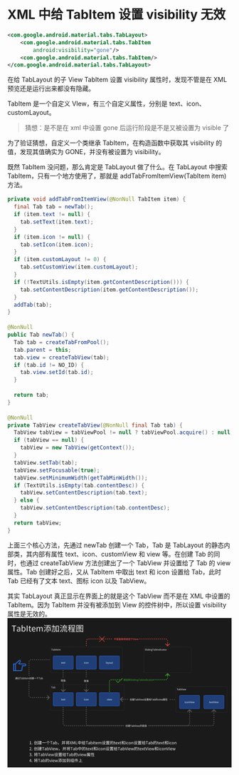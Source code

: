 # XML 中给 TabItem 设置 visibility 无效

```xml
<com.google.android.material.tabs.TabLayout>
    <com.google.android.material.tabs.TabItem
        android:visibility="gone"/>
    <com.google.android.material.tabs.TabItem/>
</com.google.android.material.tabs.TabLayout>
```

在给 TabLayout 的子 View TabItem 设置 visibility 属性时，发现不管是在 XML 预览还是运行出来都没有隐藏。

TabItem 是一个自定义 VIew，有三个自定义属性，分别是 text、icon、customLayout。

> 猜想：是不是在 xml 中设置 gone 后运行阶段是不是又被设置为 visible 了

为了验证猜想，自定义一个类继承 TabItem，在构造函数中获取其 visibility 的值，发现其值确实为 GONE，并没有被设置为 visibility。

既然 TabItem 没问题，那么肯定是 TabLayout 做了什么。在 TabLayout 中搜索 TabItem，只有一个地方使用了，那就是 addTabFromItemView(TabItem item)方法。

```java
private void addTabFromItemView(@NonNull TabItem item) {
  final Tab tab = newTab();
  if (item.text != null) {
    tab.setText(item.text);
  }
  if (item.icon != null) {
    tab.setIcon(item.icon);
  }
  if (item.customLayout != 0) {
    tab.setCustomView(item.customLayout);
  }
  if (!TextUtils.isEmpty(item.getContentDescription())) {
    tab.setContentDescription(item.getContentDescription());
  }
  addTab(tab);
}

@NonNull
public Tab newTab() {
  Tab tab = createTabFromPool();
  tab.parent = this;
  tab.view = createTabView(tab);
  if (tab.id != NO_ID) {
    tab.view.setId(tab.id);
  }

  return tab;
}

@NonNull
private TabView createTabView(@NonNull final Tab tab) {
  TabView tabView = tabViewPool != null ? tabViewPool.acquire() : null;
  if (tabView == null) {
    tabView = new TabView(getContext());
  }
  tabView.setTab(tab);
  tabView.setFocusable(true);
  tabView.setMinimumWidth(getTabMinWidth());
  if (TextUtils.isEmpty(tab.contentDesc)) {
    tabView.setContentDescription(tab.text);
  } else {
    tabView.setContentDescription(tab.contentDesc);
  }
  return tabView;
}
```

上面三个核心方法，先通过 newTab 创建一个 Tab，Tab 是 TabLayout 的静态内部类，其内部有属性 text、icon、customView 和 view 等。在创建 Tab 的同时，也通过 createTabView 方法创建出了一个 TabView 并设置给了 Tab 的 view 属性。Tab 创建好之后，又从 TabItem 中取出 text 和 icon 设置给 Tab，此时 Tab 已经有了文本 text、图标 icon 以及 TabView。

其实 TabLayout 真正显示在界面上的就是这个 TabView 而不是在 XML 中设置的 TabItem。因为 TabItem 并没有被添加到 View 的控件树中，所以设置 visibility 属性是无效的。
![alt text](../images/tabitemsetvisibleinvalid_flowchat.png)
